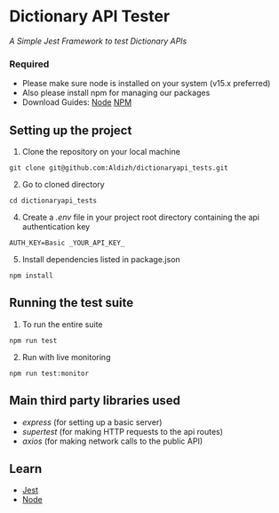 # Dictionary API Tester

_A Simple Jest Framework to test Dictionary APIs_

### Required

- Please make sure node is installed on your system (v15.x preferred)
- Also please install npm for managing our packages
- Download Guides: [Node](https://nodejs.org/en/download/) [NPM](https://www.npmjs.com/get-npm)

## Setting up the project
1. Clone the repository on your local machine

```
git clone git@github.com:Aldizh/dictionaryapi_tests.git
```

2. Go to cloned directory

```
cd dictionaryapi_tests
```

4. Create a _.env_ file in your project root directory containing the api authentication key

```
AUTH_KEY=Basic _YOUR_API_KEY_
```

5. Install dependencies listed in package.json

```
npm install
```

## Running the test suite

1. To run the entire suite

```
npm run test
```

2. Run with live monitoring

```
npm run test:monitor
```

## Main third party libraries used

- _express_ (for setting up a basic server)
- _supertest_ (for making HTTP requests to the api routes)
- _axios_ (for making network calls to the public API)

## Learn

- [Jest](https://jestjs.io/)
- [Node](https://nodejs.org/en/docs/)

